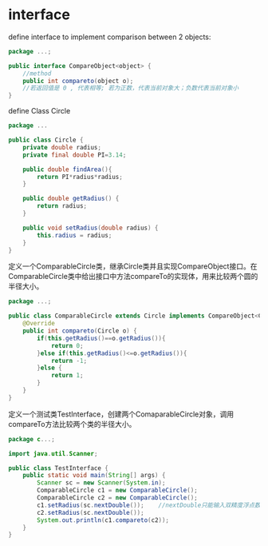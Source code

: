 # interface
define interface to implement comparison between 2 objects:
```java
package ...;

public interface CompareObject<object> {
    //method
    public int compareto(object o);
    //若返回值是 0 , 代表相等; 若为正数，代表当前对象大；负数代表当前对象小
}
```
define Class Circle 
```java
package ...

public class Circle {
    private double radius;
    private final double PI=3.14;

    public double findArea(){
        return PI*radius*radius;
    }

    public double getRadius() {
        return radius;
    }

    public void setRadius(double radius) {
        this.radius = radius;
    }
}
```

定义一个ComparableCircle类，继承Circle类并且实现CompareObject接口。在ComparableCircle类中给出接口中方法compareTo的实现体，用来比较两个圆的半径大小。
```java
package ...;

public class ComparableCircle extends Circle implements CompareObject<Circle> {
    @Override
    public int compareto(Circle o) {
        if(this.getRadius()==o.getRadius()){
            return 0;
        }else if(this.getRadius()<=o.getRadius()){
            return -1;
        }else {
            return 1;
        }
    }
}
```
定义一个测试类TestInterface，创建两个ComaparableCircle对象，调用compareTo方法比较两个类的半径大小。
```java
package c...;

import java.util.Scanner;

public class TestInterface {
    public static void main(String[] args) {
        Scanner sc = new Scanner(System.in);
        ComparableCircle c1 = new ComparableCircle();
        ComparableCircle c2 = new ComparableCircle();
        c1.setRadius(sc.nextDouble());    //nextDouble只能输入双精度浮点数
        c2.setRadius(sc.nextDouble());
        System.out.println(c1.compareto(c2));
    }
}
```
